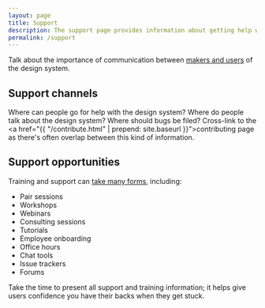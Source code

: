 ```yaml
---
layout: page
title: Support
description: The support page provides information about getting help with using the design system
permalink: /support
---
```


Talk about the importance of communication between [makers and users](http://atomicdesign.bradfrost.com/chapter-5/#design-system-makers-and-users) of the design system.

## Support channels
Where can people go for help with the design system? Where do people talk about the design system? Where should bugs be filed? Cross-link to the <a href="{{ "/contribute.html" | prepend: site.baseurl }}">contributing page</a> as there's often overlap between this kind of information.

## Support opportunities
Training and support can [take many forms](http://atomicdesign.bradfrost.com/chapter-5/#training-and-support), including:

- Pair sessions
- Workshops
- Webinars
- Consulting sessions
- Tutorials
- Employee onboarding
- Office hours
- Chat tools
- Issue trackers
- Forums

Take the time to present all support and training information; it helps give users confidence you have their backs when they get stuck.

